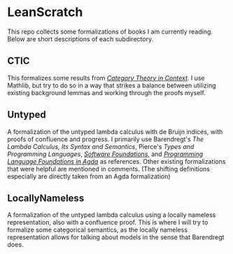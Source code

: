 # LeanScratch

This repo collects some formalizations of books I am currently reading. Below
are short descriptions of each subdirectory.

## CTIC

This formalizes some results from *[Category Theory in
Context](https://math.jhu.edu/~eriehl/context.pdf)*. I use Mathlib, but try to do
so in a way that strikes a balance between utilizing existing background lemmas
and working through the proofs myself.

## Untyped

A formalization of the untyped lambda calculus with de Bruijn indices, with
proofs of confluence and progress. I primarily use Barendregt's *The Lambda
Calculus, Its Syntax and Semantics*, Pierce's *Types and Programming Languages*,
*[Software Foundations](https://softwarefoundations.cis.upenn.edu/)*, and
*[Programming Language Foundations in Agda](https://plfa.github.io/)* as
references. Other existing formalizations that were helpful are mentioned in
comments. (The shifting definitions especially are directly taken from an Agda
formalization)

## LocallyNameless

A formalization of the untyped lambda calculus using a locally nameless
representation, also with a confluence proof. This is where I will try to
formalize some categorical semantics, as the locally nameless representation
allows for talking about models in the sense that Barendregt does.
